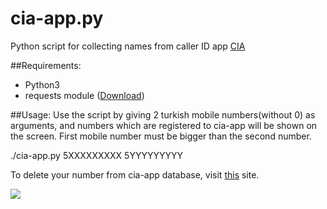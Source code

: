 # cia-app.py
Python script for collecting names from caller ID app [CIA](http://cia-app.com/)

##Requirements:
* Python3
* requests module ([Download](http://docs.python-requests.org/en/latest/user/install/))

##Usage:
Use the script by giving 2 turkish mobile numbers(without 0) as arguments, and numbers which are registered to cia-app will be shown on the screen. First mobile number must be bigger than the second number.

./cia-app.py 5XXXXXXXXX 5YYYYYYYYY

To delete your number from cia-app database, visit [this](http://cia-app.com/self-service/delist-number/) site.

![](http://cdn.meme.am/instances2/500x/1139657.jpg)
